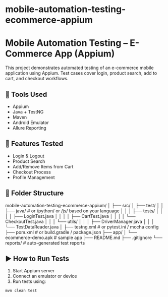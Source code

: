 # mobile-automation-testing-ecommerce-appium
# Mobile Automation Testing – E-Commerce App (Appium)

This project demonstrates automated testing of an e-commerce mobile application using Appium. Test cases cover login, product search, add to cart, and checkout workflows.

## 🔧 Tools Used

- Appium
- Java + TestNG
- Maven
- Android Emulator
- Allure Reporting

## 🚀 Features Tested

- Login & Logout
- Product Search
- Add/Remove Items from Cart
- Checkout Process
- Profile Management

## 📂 Folder Structure
mobile-automation-testing-ecommerce-appium/
│
├── src/
│   ├── test/
│   │   ├── java/                       # or /python/ or /js/ based on your language
│   │   │   ├── tests/
│   │   │   │   ├── LoginTest.java
│   │   │   │   ├── CartTest.java
│   │   │   │   └── CheckoutTest.java
│   │   │   └── utils/
│   │   │       ├── DriverManager.java
│   │   │       └── TestDataReader.java
│
├── testng.xml                         # or pytest.ini / mocha config
├── pom.xml                            # or build.gradle / package.json
├── app/
│   └── ecommerce-demo.apk             # sample app
├── README.md
├── .gitignore
└── reports/                           # auto-generated test reports

## ▶️ How to Run Tests

1. Start Appium server
2. Connect an emulator or device
3. Run tests using:

```bash
mvn clean test
